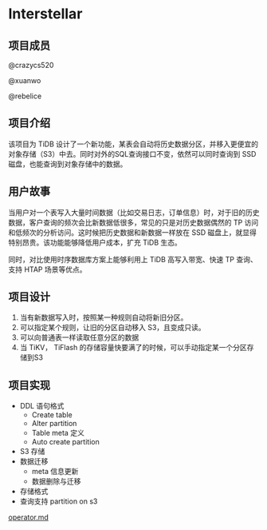 # Interstellar

## 项目成员

@crazycs520

@xuanwo

@rebelice

## 项目介绍

该项目为 TiDB 设计了一个新功能，某表会自动将历史数据分区，并移入更便宜的对象存储（S3）中去。同时对外的SQL查询接口不变，依然可以同时查询到 SSD 磁盘，也能查询到对象存储中的数据。

## 用户故事

当用户对一个表写入大量时间数据（比如交易日志，订单信息）时，对于旧的历史数据，客户查询的频次会比新数据低很多，常见的只是对历史数据偶然的 TP 访问和低频次的分析访问。这时候把历史数据和新数据一样放在 SSD 磁盘上，就显得特别昂贵。该功能能够降低用户成本，扩充 TiDB 生态。

同时，对比使用时序数据库方案上能够利用上 TiDB 高写入带宽、快速 TP 查询、支持 HTAP 场景等优点。

## 项目设计

1. 当有新数据写入时，按照某一种规则自动将新旧分区。
2. 可以指定某个规则，让旧的分区自动移入 S3，且变成只读。
3. 可以向普通表一样读取任意分区的数据
4. 当 TiKV， TiFlash 的存储容量快要满了的时候，可以手动指定某一个分区存储到S3

## 项目实现

- DDL 语句格式 
  - Create table 
  - Alter partition
  - Table meta 定义
  - Auto create partition
-  S3 存储
  - 数据迁移 
    - meta 信息更新
    - 数据删除与迁移
  - 存储格式
- 查询支持 partition on s3


[operator.md](./operation.md)
